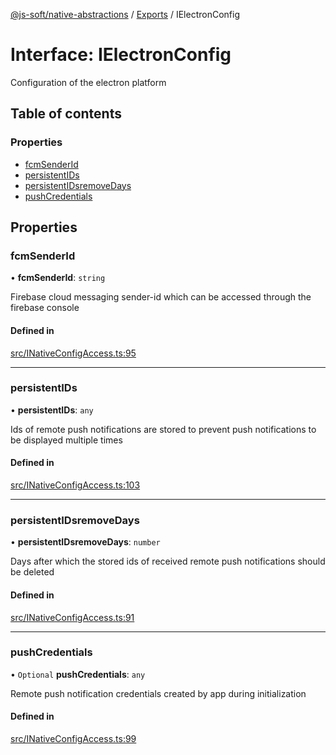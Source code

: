 [@js-soft/native-abstractions](../README.md) / [Exports](../modules.md) / IElectronConfig

# Interface: IElectronConfig

Configuration of the electron platform

## Table of contents

### Properties

- [fcmSenderId](IElectronConfig.md#fcmsenderid)
- [persistentIDs](IElectronConfig.md#persistentids)
- [persistentIDsremoveDays](IElectronConfig.md#persistentidsremovedays)
- [pushCredentials](IElectronConfig.md#pushcredentials)

## Properties

### fcmSenderId

• **fcmSenderId**: `string`

Firebase cloud messaging sender-id which can be accessed through the firebase console

#### Defined in

[src/INativeConfigAccess.ts:95](https://github.com/js-soft/ts-native-access/blob/99aa731/packages/abstractions/src/INativeConfigAccess.ts#L95)

___

### persistentIDs

• **persistentIDs**: `any`

Ids of remote push notifications are stored to prevent push notifications to be displayed multiple times

#### Defined in

[src/INativeConfigAccess.ts:103](https://github.com/js-soft/ts-native-access/blob/99aa731/packages/abstractions/src/INativeConfigAccess.ts#L103)

___

### persistentIDsremoveDays

• **persistentIDsremoveDays**: `number`

Days after which the stored ids of received remote push notifications should be deleted

#### Defined in

[src/INativeConfigAccess.ts:91](https://github.com/js-soft/ts-native-access/blob/99aa731/packages/abstractions/src/INativeConfigAccess.ts#L91)

___

### pushCredentials

• `Optional` **pushCredentials**: `any`

Remote push notification credentials created by app during initialization

#### Defined in

[src/INativeConfigAccess.ts:99](https://github.com/js-soft/ts-native-access/blob/99aa731/packages/abstractions/src/INativeConfigAccess.ts#L99)
